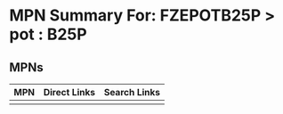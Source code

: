 



# MPN Summary For: FZEPOTB25P > pot : B25P

## MPNs
  

|MPN|Direct Links|Search Links|
| :--- | :--- | :--- |
||||
